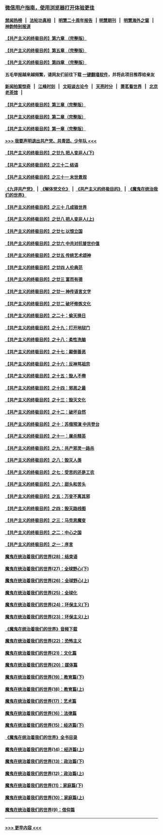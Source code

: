 ### [微信用户指南，使用浏览器打开体验更佳](https://github.com/gfw-breaker/banned-news1/blob/master/indexes/wechat-guide.md?t=0)
#### [禁闻热榜](热点新闻.md?t=0)  &nbsp;&nbsp;|&nbsp;&nbsp; [法轮功真相](https://github.com/gfw-breaker/truth/blob/master/README.md?t=0) &nbsp;&nbsp;|&nbsp;&nbsp; [明慧二十周年报告](https://github.com/gfw-breaker/mh-reports/blob/master/README.md?t=0) &nbsp;&nbsp;|&nbsp;&nbsp;[明慧期刊](https://github.com/gfw-breaker/mh-qikan) &nbsp;&nbsp;|&nbsp;&nbsp; [明慧海外之窗](https://github.com/gfw-breaker/mh-news/blob/master/README.md?t=0) &nbsp;&nbsp;|&nbsp;&nbsp; [神韵特别报道](https://github.com/gfw-breaker/mh-news/blob/master/shenyun.md?t=0)
#### [【共产主义的终极目的】第六章 （完整版）](../pages/nsc422/n11428913.md?t=02041122) 
#### [【共产主义的终极目的】第五章 （完整版）](../pages/nsc422/n11428912.md?t=02041122) 
#### [【共产主义的终极目的】第四章 （完整版）](../pages/nsc422/n11428907.md?t=02041122) 
#### 五毛举报越来越频繁，请网友们前往下载 [一键翻墙软件](https://github.com/gfw-breaker/ssr-accounts)，并将此项目推荐给亲友
#### [新闻拍案惊奇](https://github.com/gfw-breaker/banned-news1/blob/master/pages/link4.md) &nbsp;&nbsp;|&nbsp;&nbsp; [江峰时刻](https://github.com/gfw-breaker/banned-news1/blob/master/pages/link4.md) &nbsp;&nbsp;|&nbsp;&nbsp; [文昭谈古论今](https://github.com/gfw-breaker/banned-news1/blob/master/pages/link4.md) &nbsp;&nbsp;|&nbsp;&nbsp; [天亮时分](https://github.com/gfw-breaker/banned-news1/blob/master/pages/link4.md) &nbsp;&nbsp;|&nbsp;&nbsp; [萧茗看世界](https://github.com/gfw-breaker/banned-news1/blob/master/pages/link4.md) &nbsp;&nbsp;|&nbsp;&nbsp; [北京老茶馆](https://github.com/gfw-breaker/banned-news1/blob/master/pages/link4.md) &nbsp;&nbsp;|&nbsp;&nbsp; 
#### [【共产主义的终极目的】第三章（完整版）](../pages/nsc422/n11428848.md?t=02041122) 
#### [【共产主义的终极目的】第二章（完整版）](../pages/nsc422/n11428831.md?t=02041122) 
#### [【共产主义的终极目的】第一章（完整版）](../pages/nsc422/n11417651.md?t=02041122) 
#### [>>> 我要声明退出共产党、共青团、少年队 <<<](https://github.com/begood0513/goodnews/blob/master/quit/letter.md) 
#### [【共产主义的终极目的】之廿九 把人变非人(下)](../pages/nsc422/n11344140.md?t=02041122) 
#### [【共产主义的终极目的】之三十二 结语](../pages/nsc422/n11360535.md?t=02041122) 
#### [【共产主义的终极目的】之三十一 末世景观](../pages/nsc422/n11351129.md?t=02041122) 
#### [《九评共产党》](https://github.com/begood0513/9ping.md/blob/master/README.md) &nbsp;|&nbsp; [《解体党文化》](../../../../jtdwh.md/blob/master/README.md)  &nbsp;|&nbsp; [《共产主义的终极目的》](../../../../gczydzjmd.md/blob/master/README.md) &nbsp;|&nbsp; [《魔鬼在统治我们的世界》](../../../../mgztzwmdsj.md/blob/master/README.md) 
#### [【共产主义的终极目的】之三十 几成狼世界](../pages/nsc422/n11348280.md?t=02041122) 
#### [【共产主义的终极目的】之廿八 把人变非人(上)](../pages/nsc422/n11340492.md?t=02041122) 
#### [【共产主义的终极目的】之廿七 以恨立国](../pages/nsc422/n11336944.md?t=02041122) 
#### [【共产主义的终极目的】之廿六 中共对抗普世价值](../pages/nsc422/n11324785.md?t=02041122) 
#### [【共产主义的终极目的】之廿五 传统艺术颂神](../pages/nsc422/n11296396.md?t=02041122) 
#### [【共产主义的终极目的】之廿四 人伦典范](../pages/nsc422/n11296397.md?t=02041122) 
#### [【共产主义的终极目的】之廿三 富而有德](../pages/nsc422/n11283598.md?t=02041122) 
#### [【共产主义的终极目的】之廿一 神传语言文字](../pages/nsc422/n11263265.md?t=02041122) 
#### [【共产主义的终极目的】之廿二 破坏修炼文化](../pages/nsc422/n11245728.md?t=02041122) 
#### [【共产主义的终极目的】之二十：偷天换日](../pages/nsc422/n11238846.md?t=02041122) 
#### [【共产主义的终极目的】之十九：打开地狱门](../pages/nsc422/n11206376.md?t=02041122) 
#### [【共产主义的终极目的】之十八：柔性洗脑](../pages/nsc422/n11199994.md?t=02041122) 
#### [【共产主义的终极目的】之十七：颠倒善恶](../pages/nsc422/n11179782.md?t=02041122) 
#### [【共产主义的终极目的】之十六：反神骂祖宗](../pages/nsc422/n11166798.md?t=02041122) 
#### [【共产主义的终极目的】之十五：毁人不倦](../pages/nsc422/n11166792.md?t=02041122) 
#### [【共产主义的终极目的】之十四：邪恶之最](../pages/nsc422/n11150249.md?t=02041122) 
#### [【共产主义的终极目的】之十三：毁灭文化](../pages/nsc422/n11135227.md?t=02041122) 
#### [【共产主义的终极目的】之十二：破坏自然](../pages/nsc422/n11135214.md?t=02041122) 
#### [【共产主义的终极目的】之十：苏俄预演 中共登台](../pages/nsc422/n11118424.md?t=02041122) 
#### [【共产主义的终极目的】之十一：屠杀精英](../pages/nsc422/n11118442.md?t=02041122) 
#### [【共产主义的终极目的】之九：共产邪灵一路杀](../pages/nsc422/n11114139.md?t=02041122) 
#### [【共产主义的终极目的】之八：毁灭人类](../pages/nsc422/n11108503.md?t=02041122) 
#### [【共产主义的终极目的】之七：受苦的还是工农](../pages/nsc422/n11101809.md?t=02041122) 
#### [【共产主义的终极目的】之六：甜头和苦头](../pages/nsc422/n11096971.md?t=02041122) 
#### [【共产主义的终极目的】之五：万变不离其邪](../pages/nsc422/n11091285.md?t=02041122) 
#### [【共产主义的终极目的】之四：毁灭路线图](../pages/nsc422/n11086284.md?t=02041122) 
#### [【共产主义的终极目的】之三：马克思魔变](../pages/nsc422/n11061941.md?t=02041122) 
#### [【共产主义的终极目的】之二：中心之国](../pages/nsc422/n11047728.md?t=02041122) 
#### [【共产主义的终极目的】之一：序言](../pages/nsc422/n11086077.md?t=02041122) 
#### [魔鬼在统治着我们的世界(28)：结束语](../pages/nsc422/n10936246.md?t=02041122) 
#### [魔鬼在统治着我们的世界(27)：全球野心(下)](../pages/nsc422/n10928319.md?t=02041122) 
#### [魔鬼在统治着我们的世界(26)：全球野心(上)](../pages/nsc422/n10900318.md?t=02041122) 
#### [魔鬼在统治着我们的世界(25)：全球化](../pages/nsc422/n10788205.md?t=02041122) 
#### [魔鬼在统治着我们的世界(24)：环保主义(下)](../pages/nsc422/n10695307.md?t=02041122) 
#### [魔鬼在统治着我们的世界(23)：环保主义(上)](../pages/nsc422/n10688613.md?t=02041122) 
#### [《魔鬼在统治着我们的世界》音频下载](../pages/nsc422/n10635553.md?t=02041122) 
#### [魔鬼在统治着我们的世界(22)：恐怖主义](../pages/nsc422/n10614727.md?t=02041122) 
#### [魔鬼在统治着我们的世界(21)：文化篇](../pages/nsc422/n10597706.md?t=02041122) 
#### [魔鬼在统治着我们的世界(20)：媒体篇](../pages/nsc422/n10586579.md?t=02041122) 
#### [魔鬼在统治着我们的世界(19)：教育篇(下)](../pages/nsc422/n10564808.md?t=02041122) 
#### [魔鬼在统治着我们的世界(18)：教育篇(上)](../pages/nsc422/n10526970.md?t=02041122) 
#### [魔鬼在统治着我们的世界(17)：艺术篇](../pages/nsc422/n10499093.md?t=02041122) 
#### [魔鬼在统治着我们的世界(16)：法律篇](../pages/nsc422/n10485969.md?t=02041122) 
#### [魔鬼在统治着我们的世界(15)：经济篇(下)](../pages/nsc422/n10469975.md?t=02041122) 
#### [《魔鬼在统治着我们的世界》全书目录](../pages/nsc422/n10464261.md?t=02041122) 
#### [魔鬼在统治着我们的世界(14)：经济篇(上)](../pages/nsc422/n10457370.md?t=02041122) 
#### [魔鬼在统治着我们的世界(13)：政治篇(下)](../pages/nsc422/n10448270.md?t=02041122) 
#### [魔鬼在统治着我们的世界(12)：政治篇(上)](../pages/nsc422/n10444576.md?t=02041122) 
#### [魔鬼在统治着我们的世界(11)：家庭篇(下)](../pages/nsc422/n10440961.md?t=02041122) 
#### [魔鬼在统治着我们的世界(10)：家庭篇(上)](../pages/nsc422/n10435448.md?t=02041122) 
#### [魔鬼在统治着我们的世界(9)：信仰篇](../pages/nsc422/n10432159.md?t=02041122) 

----
#### [ >>> 更早内容 <<< ](../indexes/nsc422-earlier.md)
